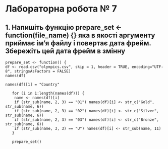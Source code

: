 # Лабораторна робота № 7

## 1. Напишіть функцію prepare_set <- function(file_name) {} яка в якості аргументу приймає ім’я файлу і повертає дата фрейм. Збережіть цей дата фрейм в змінну

```{R}
prepare_set <- function() {
df <- read.csv("olympics.csv", skip = 1, header = TRUE, encoding="UTF-8", stringsAsFactors = FALSE)
names(df)

names(df)[1] = "Country"

   for (i in 1:length(names(df))) {
    name <- names(df)[i]
    if (str_sub(name, 2, 3) == "01") names(df)[i] <- str_c("Gold", str_sub(name, 6))
    if (str_sub(name, 2, 3) == "02") names(df)[i] <- str_c("Silver", str_sub(name, 6))
    if (str_sub(name, 2, 3) == "03") names(df)[i] <- str_c("Bronze", str_sub(name, 6))
    if (str_sub(name, 3, 3) == "U") names(df)[i] <- str_sub(name, 11)
   }
   
   prepare_set()
```
